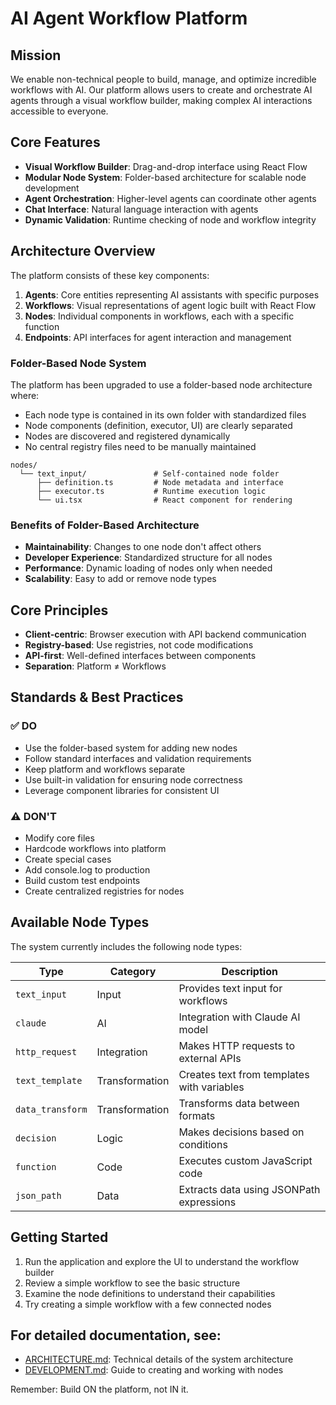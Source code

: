 # AI Agent Workflow Platform

## Mission

We enable non-technical people to build, manage, and optimize incredible workflows with AI. Our platform allows users to create and orchestrate AI agents through a visual workflow builder, making complex AI interactions accessible to everyone.

## Core Features

- **Visual Workflow Builder**: Drag-and-drop interface using React Flow
- **Modular Node System**: Folder-based architecture for scalable node development
- **Agent Orchestration**: Higher-level agents can coordinate other agents
- **Chat Interface**: Natural language interaction with agents
- **Dynamic Validation**: Runtime checking of node and workflow integrity

## Architecture Overview

The platform consists of these key components:

1. **Agents**: Core entities representing AI assistants with specific purposes
2. **Workflows**: Visual representations of agent logic built with React Flow
3. **Nodes**: Individual components in workflows, each with a specific function
4. **Endpoints**: API interfaces for agent interaction and management

### Folder-Based Node System

The platform has been upgraded to use a folder-based node architecture where:

- Each node type is contained in its own folder with standardized files
- Node components (definition, executor, UI) are clearly separated
- Nodes are discovered and registered dynamically
- No central registry files need to be manually maintained

```
nodes/
  └── text_input/               # Self-contained node folder
      ├── definition.ts         # Node metadata and interface
      ├── executor.ts           # Runtime execution logic
      └── ui.tsx                # React component for rendering
```

### Benefits of Folder-Based Architecture

- **Maintainability**: Changes to one node don't affect others
- **Developer Experience**: Standardized structure for all nodes
- **Performance**: Dynamic loading of nodes only when needed
- **Scalability**: Easy to add or remove node types

## Core Principles

- **Client-centric**: Browser execution with API backend communication
- **Registry-based**: Use registries, not code modifications
- **API-first**: Well-defined interfaces between components
- **Separation**: Platform ≠ Workflows

## Standards & Best Practices

### ✅ DO

- Use the folder-based system for adding new nodes
- Follow standard interfaces and validation requirements
- Keep platform and workflows separate
- Use built-in validation for ensuring node correctness
- Leverage component libraries for consistent UI

### ⚠️ DON'T

- Modify core files
- Hardcode workflows into platform
- Create special cases
- Add console.log to production
- Build custom test endpoints
- Create centralized registries for nodes

## Available Node Types

The system currently includes the following node types:

| Type | Category | Description |
|------|----------|-------------|
| `text_input` | Input | Provides text input for workflows |
| `claude` | AI | Integration with Claude AI model |
| `http_request` | Integration | Makes HTTP requests to external APIs |
| `text_template` | Transformation | Creates text from templates with variables |
| `data_transform` | Transformation | Transforms data between formats |
| `decision` | Logic | Makes decisions based on conditions |
| `function` | Code | Executes custom JavaScript code |
| `json_path` | Data | Extracts data using JSONPath expressions |

## Getting Started

1. Run the application and explore the UI to understand the workflow builder
2. Review a simple workflow to see the basic structure
3. Examine the node definitions to understand their capabilities
4. Try creating a simple workflow with a few connected nodes

## For detailed documentation, see:

- [ARCHITECTURE.md](./ARCHITECTURE.md): Technical details of the system architecture
- [DEVELOPMENT.md](./DEVELOPMENT.md): Guide to creating and working with nodes

Remember: Build ON the platform, not IN it.